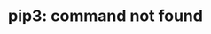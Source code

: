 ---
title: "pip3: command not found"
description: "pip3: command not found"
ha_category: Installation
---